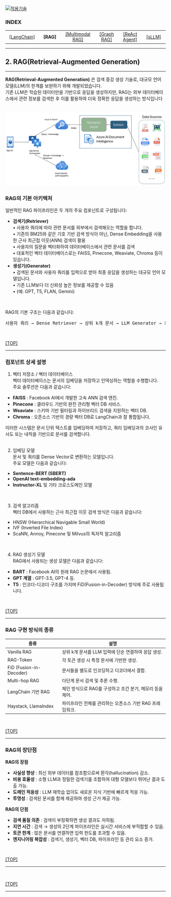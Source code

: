 [practical_llm]: readme.md
[![적용기술](https://skillicons.dev/icons?i=ai,anaconda,py,vscode)][practical_llm]

### INDEX

<table>
  <tr align="center">
    <td width="150px"><a href="sect_01.md"> [LangChain]        </a></td>
    <td width="150px"><b href="sect_02.md"> [RAG]              </b></td>
    <td width="180px"><a href="sect_03.md"> [Multimodal RAG]   </a></td>
    <td width="150px"><a href="sect_04.md"> [Graph RAG]        </a></td>
    <td width="150px"><a href="sect_05.md"> [ReAct Agent]      </a></td>
    <td width="150px"><a href="sect_06.md"> [sLLM]             </a></td>
  </tr>
</table>

---
## 2. RAG(Retrieval-Augmented Generation)


---
**RAG(Retrieval-Augmented Generation)** 은 검색 증강 생성 기술로, 대규모 언어 모델(LLM)의 한계를 보완하기 위해 개발되었습니다. <br/>
기존 LLM은 학습된 데이터만을 기반으로 응답을 생성하지만, RAG는 외부 데이터베이스에서 관련 정보를 검색한 후 이를 활용하여 더욱 정확한 응답을 생성하는 방식입니다 <br/>
<br/>

![RAG from M/S](./images/s02_rag_from_ms.png)
<br/>

### RAG의 기본 아키텍처

일반적인 RAG 파이프라인은 두 개의 주요 컴포넌트로 구성됩니다: <br/>

- **검색기(Retriever)** </br>
• 사용자 쿼리에 따라 관련 문서를 외부에서 검색해오는 역할을 합니다. <br/>
• 기존의 BM25와 같은 기호 기반 검색 방식이 아닌, Dense Embedding을 사용한 근사 최근접 이웃(ANN) 검색이 활용<br/>
• 사용자의 질문을 벡터화하여 데이터베이스에서 관련 문서를 검색 <br/>
• 대표적인 벡터 데이터베이스로는 FAISS, Pinecone, Weaviate, Chroma 등이 있습니다.
- **생성기(Generator)** <br/>
• 검색된 문서와 사용자 쿼리를 입력으로 받아 최종 응답을 생성하는 대규모 언어 모델입니다. <br/>
• 기존 LLM보다 더 신뢰성 높은 정보를 제공할 수 있음 <br/>
• (예: GPT, T5, FLAN, Gemini) <br/>
<br/>

RAG의 기본 구조는 다음과 같습니다:
<pre>
사용자 쿼리 → Dense Retriever → 상위 k개 문서 → LLM Generator → 최종 응답
</pre>

<br/>

[[TOP]](#index)

---
### 컴포넌트 상세 설명

1. 벡터 저장소 / 벡터 데이터베이스 <br/>
벡터 데이터베이스는 문서의 임베딩을 저장하고 인덱싱하는 역할을 수행합니다.  <br/>
주요 솔루션은 다음과 같습니다: <br/>

- **FAISS**    : Facebook AI에서 개발한 고속 ANN 검색 엔진.
- **Pinecone** : 클라우드 기반의 완전 관리형 벡터 DB 서비스.
- **Weaviate** : 스키마 기반 필터링과 하이브리드 검색을 지원하는 벡터 DB.
- **Chroma**   : 오픈소스 기반의 경량 벡터 DB로 LangChain과 잘 통합됩니다.

이러한 시스템은 문서 단위 텍스트를 임베딩하여 저장하고, 쿼리 임베딩과의 코사인 유사도 또는 내적을 기반으로 문서를 검색합니다. <br/>
<br/>

2. 임베딩 모델 <br/>
문서 및 쿼리를 Dense Vector로 변환하는 모델입니다.  <br/>
주요 모델은 다음과 같습니다: <br/>

- **Sentence-BERT (SBERT)**
- **OpenAI text-embedding-ada**
- **Instructor-XL** 및 기타 크로스도메인 모델
<br/>

3. 검색 알고리즘 <br/>
벡터 DB에서 사용하는 근사 최근접 이웃 검색 방식은 다음과 같습니다: <br/>

- HNSW (Hierarchical Navigable Small World)
- IVF (Inverted File Index)
- ScaNN, Annoy, Pinecone 및 Milvus의 독자적 알고리즘
<br/>

4. RAG 생성기 모델 <br/>
RAG에서 사용되는 생성 모델은 다음과 같습니다: <br/>

- **BART**     : Facebook AI의 원래 RAG 논문에서 사용됨.
- **GPT 계열** : GPT-3.5, GPT-4 등.
- **T5**       : 인코더-디코더 구조를 가지며 FiD(Fusion-in-Decoder) 방식에 주로 사용됩니다.
<br/>

[[TOP]](#index)

---
### RAG 구현 방식의 종류

| 종류 | 설명 |
|------|-----|
| Vanilla RAG         | 상위 k개 문서를 LLM 입력에 단순 연결하여 응답 생성.        |
| RAG-Token           | 각 토큰 생성 시 특정 문서에 기반한 생성.                  |
| FiD (Fusion-in-Decoder) | 문서들을 별도로 인코딩하고 디코더에서 결합.            |
| Multi-hop RAG        | 다단계 문서 검색 및 추론 수행.                          |
| LangChain 기반 RAG    | 체인 방식으로 RAG를 구성하고 조건 분기, 메모리 등을 제어.  |
| Haystack, LlamaIndex | 파이프라인 전체를 관리하는 오픈소스 기반 RAG 프레임워크.   |

<br/>

[[TOP]](#index)

---
### RAG의 장단점

**RAG의 장점** 
- **사실성 향상**  : 최신 외부 데이터를 참조함으로써 환각(hallucination) 감소.
- **비용 효율성**  : 소형 LLM과 정밀한 검색기를 조합하여 대형 모델보다 뛰어난 결과 도출 가능.
- **도메인 적응성** : LLM 재학습 없이도 새로운 지식 기반에 빠르게 적응 가능.
- **투명성**       : 검색된 문서를 함께 제공하여 생성 근거 제공 가능.

**RAG의 단점** <br/>
- **검색 품질 의존**   : 검색이 부정확하면 생성 결과도 저하됨.
- **지연 시간**       : 검색 → 생성의 2단계 파이프라인은 실시간 서비스에 부적합할 수 있음.
- **토큰 한계**       : 많은 문서를 연결하면 입력 한도를 초과할 수 있음.
- **엔지니어링 복잡성** : 검색기, 생성기, 벡터 DB, 파이프라인 등 관리 요소 증가.
<br/>

[[TOP]](#index)

---
<br/>

[[TOP]](#index)

---
